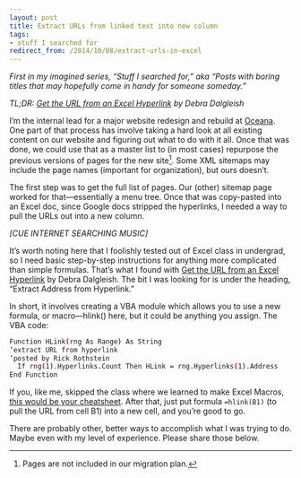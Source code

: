 ```yaml
---
layout: post
title: Extract URLs from linked text into new column
tags:
- stuff I searched for
redirect_from: /2014/10/08/extract-urls-in-excel
---
```


*First in my imagined series, “Stuff I searched for,” aka “Posts with boring titles that may hopefully come in handy for someone someday.”*

*TL;DR: [Get the URL from an Excel Hyperlink](http://blog.contextures.com/archives/2010/12/13/get-the-url-from-an-excel-hyperlink/) by Debra Dalgleish*

I’m the internal lead for a major website redesign and rebuild at [Oceana](http://oceana.org). One part of that process has involve taking a hard look at all existing content on our website and figuring out what to do with it all. Once that was done, we could use that as a master list to (in most cases) repurpose the previous versions of pages for the new site[^1]. Some XML sitemaps may include the page names (important for organization), but ours doesn’t.

The first step was to get the full list of pages. Our (other) sitemap page worked for that—essentially a menu tree. Once that was copy-pasted into an Excel doc, since Google docs stripped the hyperlinks, I needed a way to pull the URLs out into a new column.

*[CUE INTERNET SEARCHING MUSIC]*

It’s worth noting here that I foolishly tested out of Excel class in undergrad, so I need basic step-by-step instructions for anything more complicated than simple formulas. That’s what I found with [Get the URL from an Excel Hyperlink](http://blog.contextures.com/archives/2010/12/13/get-the-url-from-an-excel-hyperlink/) by Debra Dalgleish. The bit I was looking for is under the heading, “Extract Address from Hyperlink.”

In short, it involves creating a VBA module which allows you to use a new formula, or macro—hlink() here, but it could be anything you assign. The VBA code:

```bash
Function HLink(rng As Range) As String
‘extract URL from hyperlink
‘posted by Rick Rothstein
  If rng(1).Hyperlinks.Count Then HLink = rng.Hyperlinks(1).Address
End Function
```

If you, like me, skipped the class where we learned to make Excel Macros, [this would be your cheatsheet](http://office.microsoft.com/en-us/excel-help/create-or-delete-a-macro-HP010342374.aspx). After that, just put formula `=hlink(B1)` (to pull the URL from cell B1) into a new cell, and you’re good to go.

There are probably other, better ways to accomplish what I was trying to do. Maybe even with my level of experience. Please share those below.


[^1]: Pages are not included in our migration plan.
